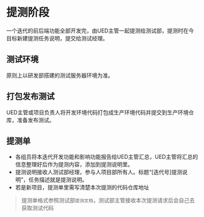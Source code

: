 # 提测阶段
一个迭代的前后端功能全部开发完，由UED主管一起提测给测试部，提测时在今目标新建提测任务说明，提交给测试经理。

## 测试环境
原则上以研发部搭建的测试服务器环境为准。

## 打包发布测试
UED主管或项目负责人将开发环境代码打包成生产环境代码并提交到生产环境仓库，准备发布测试。

## 提测单
- 各组员将本迭代开发功能和影响功能报告给UED主管汇总，UED主管将汇总的信息整理好后作为提测内容，添加到提测说明里。
- 提测说明接收人测试部经理，参与人项目部所有人。标题“[迭代号]提测说明”，任务描述就是提测说明。
- 若是新项目，提测单里需写清楚本次提测的代码仓库地址

> 提测单格式参照测试部`提测文档`，测试部主管接收本次提测请求后会自己去获取测试代码



